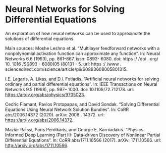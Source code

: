 # Neural Networks for Solving Differential Equations

An exploration of how neural networks can be used to approximate the solutions of differential equations.

Main sources:
Moshe Leshno et al. “Multilayer feedforward networks with a nonpolynomial activation function can approximate any function”. In: Neural Networks 6.6 (1993), pp. 861–867. issn: 0893-
6080. doi: https :/ /doi . org/ 10. 1016 /S0893 - 6080(05 )80131 - 5. url: https :/ /www .
sciencedirect.com/science/article/pii/S0893608005801315.

I.E. Lagaris, A. Likas, and D.I. Fotiadis. “Artificial neural networks for solving ordinary and
partial differential equations”. In: IEEE Transactions on Neural Networks 9.5 (1998), pp. 987–
1000. doi: 10.1109/72.712178. url: https://arxiv.org/abs/physics/9705023.

Cedric Flamant, Pavlos Protopapas, and David Sondak. “Solving Differential Equations Using
Neural Network Solution Bundles”. In: CoRR abs/2006.14372 (2020). arXiv: 2006 . 14372.
url: https://arxiv.org/abs/2006.14372.

Maziar Raissi, Paris Perdikaris, and George E. Karniadakis. “Physics Informed Deep Learning (Part II): Data-driven Discovery of Nonlinear Partial Differential Equations”. In: CoRR
abs/1711.10566 (2017). arXiv: 1711.10566. url: http://arxiv.org/abs/1711.10566.
